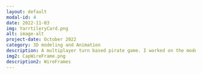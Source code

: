 ```yaml
---
layout: default
modal-id: 4
date: 2022-11-03
img: YarrtileryCard.png
alt: image-alt
project-date: October 2022
category: 3D modeling and Animation
description: A multiplayer turn based pirate game. I worked on the models and animations
img2: CapWireFrame.png
description2: WireFrames
---
```


